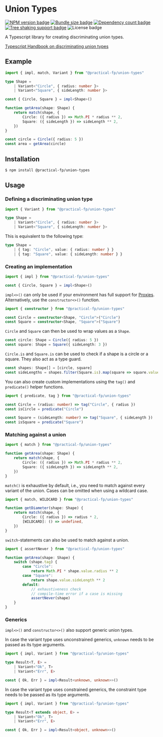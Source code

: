 # Union Types

[![NPM version badge](https://badgen.net/npm/v/@practical-fp/union-types)](https://npmjs.org/package/@practical-fp/union-types)
[![Bundle size badge](https://badgen.net/bundlephobia/min/@practical-fp/union-types)](https://bundlephobia.com/result?p=@practical-fp/union-types)
[![Dependency count badge](https://badgen.net/bundlephobia/dependency-count/@practical-fp/union-types)](https://bundlephobia.com/result?p=@practical-fp/union-types)
[![Tree shaking support badge](https://badgen.net/bundlephobia/tree-shaking/@practical-fp/union-types)](https://bundlephobia.com/result?p=@practical-fp/union-types)
![License badge](https://img.shields.io/npm/l/@practical-fp/union-types)

A Typescript library for creating discriminating union types.

[Typescript Handbook on discriminating union types](https://www.typescriptlang.org/docs/handbook/2/narrowing.html#discriminated-unions)

## Example

```typescript
import { impl, match, Variant } from "@practical-fp/union-types"

type Shape =
    | Variant<"Circle", { radius: number }>
    | Variant<"Square", { sideLength: number }>

const { Circle, Square } = impl<Shape>()

function getArea(shape: Shape) {
    return match(shape, {
        Circle: ({ radius }) => Math.PI * radius ** 2,
        Square: ({ sideLength }) => sideLength ** 2,
    })
}

const circle = Circle({ radius: 5 })
const area = getArea(circle)
```

## Installation

```bash
$ npm install @practical-fp/union-types
```

## Usage

### Defining a discriminating union type

```typescript
import { Variant } from "@practical-fp/union-types"

type Shape =
    | Variant<"Circle", { radius: number }>
    | Variant<"Square", { sideLength: number }>
```

This is equivalent to the following type:

```typescript
type Shape =
    | { tag: "Circle", value: { radius: number } }
    | { tag: "Square", value: { sideLength: number } }
```

### Creating an implementation

```typescript
import { impl } from "@practical-fp/union-types"

const { Circle, Square } = impl<Shape>()
```

`impl<>()` can only be used if your environment has full support
for [Proxies](https://caniuse.com/?search=Proxy). Alternatively, use the `constructor<>()` function.

```typescript
import { constructor } from "@practical-fp/union-types"

const Circle = constructor<Shape, "Circle">("Circle")
const Square = constructor<Shape, "Square">("Square")
```

`Circle` and `Square` can then be used to wrap values as a `Shape`.

```typescript
const circle: Shape = Circle({ radius: 5 })
const square: Shape = Square({ sideLength: 3 })
```

`Circle.is` and `Square.is` can be used to check if a shape is a circle or a square.
They also act as a type guard.

```typescript
const shapes: Shape[] = [circle, square]
const sideLengths = shapes.filter(Square.is).map(square => square.value.sideLength)
```

You can also create custom implementations using the `tag()` and `predicate()` helper functions.

```typescript
import { predicate, tag } from "@practical-fp/union-types"

const Circle = (radius: number) => tag("Circle", { radius })
const isCircle = predicate("Circle")

const Square = (sideLength: number) => tag("Square", { sideLength })
const isSquare = predicate("Square")
```

### Matching against a union

```typescript
import { match } from "@practical-fp/union-types"

function getArea(shape: Shape) {
    return match(shape, {
        Circle: ({ radius }) => Math.PI * radius ** 2,
        Square: ({ sideLength }) => sideLength ** 2,
    })
}
```

`match()` is exhaustive by default, i.e., you need to match against every variant of the union.
Cases can be omitted when using a wildcard case.

```typescript
import { match, WILDCARD } from "@practical-fp/union-types"

function getDiameter(shape: Shape) {
    return match(shape, {
        Circle: ({ radius }) => radius * 2,
        [WILDCARD]: () => undefined,
    })
}
```

`switch`-statements can also be used to match against a union.

```typescript
import { assertNever } from "@practical-fp/union-types"

function getArea(shape: Shape) {
    switch (shape.tag) {
        case "Circle":
            return Math.PI * shape.value.radius ** 2
        case "Square":
            return shape.value.sideLength ** 2
        default:
            // exhaustiveness check
            // compile-time error if a case is missing
            assertNever(shape)  
    }
}
```

### Generics
`impl<>()` and `constructor<>()` also support generic union types.

In case the variant type uses unconstrained generics, 
`unknown` needs to be passed as its type arguments.

```typescript
import { impl, Variant } from "@practical-fp/union-types"

type Result<T, E> =
    | Variant<"Ok", T>
    | Variant<"Err", E>

const { Ok, Err } = impl<Result<unknown, unknown>>()
```

In case the variant type uses constrained generics,
the constraint type needs to be passed as its type arguments.

```typescript
import { impl, Variant } from "@practical-fp/union-types"

type Result<T extends object, E> =
    | Variant<"Ok", T>
    | Variant<"Err", E>

const { Ok, Err } = impl<Result<object, unknown>>()
```
